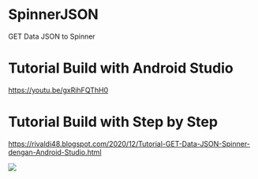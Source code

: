 # SpinnerJSON
GET Data JSON to Spinner

# Tutorial Build with Android Studio
https://youtu.be/gxRihFQThH0

# Tutorial Build with Step by Step
https://rivaldi48.blogspot.com/2020/12/Tutorial-GET-Data-JSON-Spinner-dengan-Android-Studio.html

<img src="https://1.bp.blogspot.com/-HYIHbOLiIJk/X98PHVfwKBI/AAAAAAAAHqE/0uchhEAF544J-mQEjGi0zSab8VAmavaMgCLcBGAsYHQ/s2048/Tutorial%2BGET%2BData%2BJSON%2Bke%2BSpinner%2Bdengan%2BAndroid%2BStudio.png" data-canonical-src="https://1.bp.blogspot.com/-HYIHbOLiIJk/X98PHVfwKBI/AAAAAAAAHqE/0uchhEAF544J-mQEjGi0zSab8VAmavaMgCLcBGAsYHQ/s2048/Tutorial%2BGET%2BData%2BJSON%2Bke%2BSpinner%2Bdengan%2BAndroid%2BStudio.png" style="max-width:100%;">
